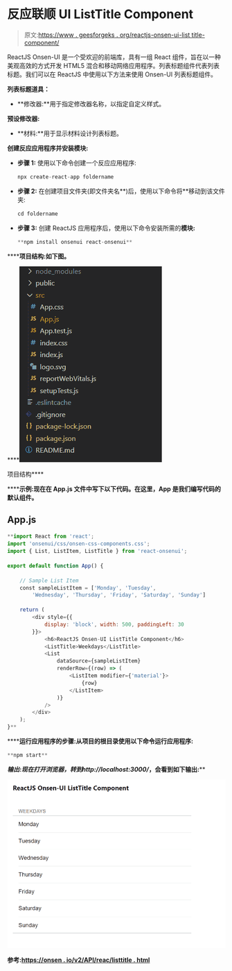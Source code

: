 # 反应联顺 UI ListTitle Component

> 原文:[https://www . geesforgeks . org/reactjs-onsen-ui-list title-component/](https://www.geeksforgeeks.org/reactjs-onsen-ui-listtitle-component/)

ReactJS Onsen-UI 是一个受欢迎的前端库，具有一组 React 组件，旨在以一种美观高效的方式开发 HTML5 混合和移动网络应用程序。列表标题组件代表列表标题。我们可以在 ReactJS 中使用以下方法来使用 Onsen-UI 列表标题组件。

**列表标题道具：**

*   **修改器:**用于指定修改器名称，以指定自定义样式。

**预设修改器:**

*   **材料:**用于显示材料设计列表标题。

**创建反应应用程序并安装模块:**

*   **步骤 1:** 使用以下命令创建一个反应应用程序:

    ```jsx
    npx create-react-app foldername
    ```

*   **步骤 2:** 在创建项目文件夹(即文件夹名**)后，使用以下命令将**移动到该文件夹:

    ```jsx
    cd foldername
    ```

*   **步骤 3:** 创建 ReactJS 应用程序后，使用以下命令安装所需的****模块:****

    ```jsx
    **npm install onsenui react-onsenui** 
    ```

******项目结构:**如下图。****

****![](img/f04ae0d8b722a9fff0bd9bd138b29c23.png)

项目结构**** 

******示例:**现在在 **App.js** 文件中写下以下代码。在这里，App 是我们编写代码的默认组件。****

## ****App.js****

```jsx
**import React from 'react';
import 'onsenui/css/onsen-css-components.css';
import { List, ListItem, ListTitle } from 'react-onsenui';

export default function App() {

    // Sample List Item 
    const sampleListItem = ['Monday', 'Tuesday',
        'Wednesday', 'Thursday', 'Friday', 'Saturday', 'Sunday']

    return (
        <div style={{
            display: 'block', width: 500, paddingLeft: 30
        }}>
            <h6>ReactJS Onsen-UI ListTitle Component</h6>
            <ListTitle>Weekdays</ListTitle>
            <List
                dataSource={sampleListItem}
                renderRow={(row) => (
                    <ListItem modifier={'material'}>
                        {row}
                    </ListItem>
                )}
            />
        </div>
    );
}**
```

******运行应用程序的步骤:**从项目的根目录使用以下命令运行应用程序:****

```jsx
**npm start**
```

******输出:**现在打开浏览器，转到***http://localhost:3000/***，会看到如下输出:****

****![](img/3980fc12fc82fda26cc9e4811aa34db3.png)****

******参考:**[https://onsen . io/v2/API/reac/listtitle . html](https://onsen.io/v2/api/react/ListTitle.html)****